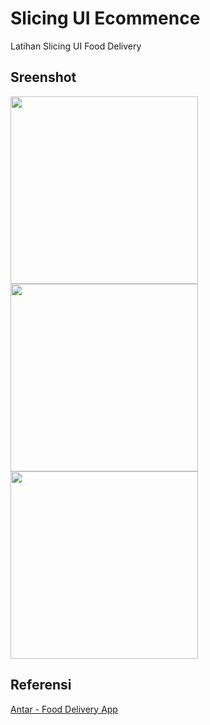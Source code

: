 # Slicing UI Ecommence

Latihan Slicing UI Food Delivery

## Sreenshot
<img src="https://raw.githubusercontent.com/RafifSadidHamdani/Slicing_UI_Food_Delivery/main/Screenshot/Travel1.png" alt="" width="300">
<img src="https://raw.githubusercontent.com/RafifSadidHamdani/Slicing_UI_Food_Delivery/main/Screenshot/Travel2.png" alt="" width="300">
<img src="https://raw.githubusercontent.com/RafifSadidHamdani/Slicing_UI_Food_Delivery/main/Screenshot/Travel3.png" alt="" width="300">

## Referensi 
[Antar - Food Delivery App](https://dribbble.com/shots/18416024-Antar-Food-Delivery-App)


